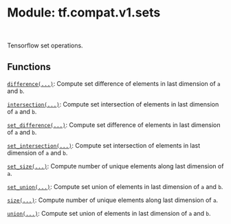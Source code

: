 <div itemscope itemtype="http://developers.google.com/ReferenceObject">
<meta itemprop="name" content="tf.compat.v1.sets" />
<meta itemprop="path" content="Stable" />
</div>

# Module: tf.compat.v1.sets


<table class="tfo-notebook-buttons tfo-api" align="left">
</table>



Tensorflow set operations.



## Functions

[`difference(...)`](../../../tf/sets/difference.md): Compute set difference of elements in last dimension of `a` and `b`.

[`intersection(...)`](../../../tf/sets/intersection.md): Compute set intersection of elements in last dimension of `a` and `b`.

[`set_difference(...)`](../../../tf/sets/difference.md): Compute set difference of elements in last dimension of `a` and `b`.

[`set_intersection(...)`](../../../tf/sets/intersection.md): Compute set intersection of elements in last dimension of `a` and `b`.

[`set_size(...)`](../../../tf/sets/size.md): Compute number of unique elements along last dimension of `a`.

[`set_union(...)`](../../../tf/sets/union.md): Compute set union of elements in last dimension of `a` and `b`.

[`size(...)`](../../../tf/sets/size.md): Compute number of unique elements along last dimension of `a`.

[`union(...)`](../../../tf/sets/union.md): Compute set union of elements in last dimension of `a` and `b`.



